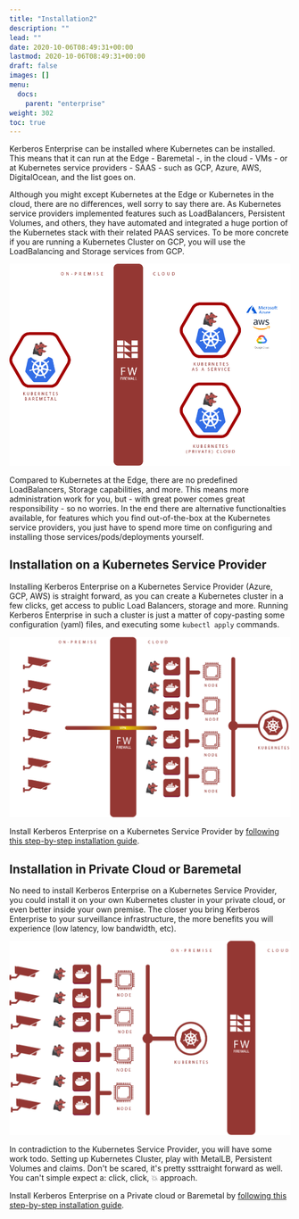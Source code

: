 ```yaml
---
title: "Installation2"
description: ""
lead: ""
date: 2020-10-06T08:49:31+00:00
lastmod: 2020-10-06T08:49:31+00:00
draft: false
images: []
menu:
  docs:
    parent: "enterprise"
weight: 302
toc: true
---
```


Kerberos Enterprise can be installed where Kubernetes can be installed. This means that it can run at the Edge - Baremetal -, in the cloud - VMs - or at Kubernetes service providers - SAAS - such as GCP, Azure, AWS, DigitalOcean, and the list goes on.

Although you might except Kubernetes at the Edge or Kubernetes in the cloud, there are no differences, well sorry to say there are. As Kubernetes service providers implemented features such as LoadBalancers, Persistent Volumes, and others, they have automated and integrated a huge portion of the Kubernetes stack with their related PAAS services. To be more concrete if you are running a Kubernetes Cluster on GCP, you will use the LoadBalancing and Storage services from GCP.

![enterprise kubernetes](../../public/images/kerberos-enterprise-kubernetes.png)

Compared to Kubernetes at the Edge, there are no predefined LoadBalancers, Storage capabilities, and more. This means more administration work for you, but - with great power comes great responsibility - so no worries. In the end there are alternative functionalties available, for features which you find out-of-the-box at the Kubernetes service providers, you just have to spend more time on configuring and installing those services/pods/deployments yourself.

## Installation on a Kubernetes Service Provider

Installing Kerberos Enterprise on a Kubernetes Service Provider (Azure, GCP, AWS) is straight forward, as you can create a Kubernetes cluster in a few clicks, get access to public Load Balancers, storage and more. Running Kerberos Enterprise in such a cluster is just a matter of copy-pasting some configuration (yaml) files, and executing some `kubectl apply` commands.

![architecture kubernetes](../../public/images/kerberos-agent-architecture-kubernetes-cloud.png)

Install Kerberos Enterprise on a Kubernetes Service Provider by [following this step-by-step installation guide](/enterprise/installation-cloud).

## Installation in Private Cloud or Baremetal

No need to install Kerberos Enterprise on a Kubernetes Service Provider, you could install it on your own Kubernetes cluster in your private cloud, or even better inside your own premise. The closer you bring Kerberos Enterprise to your surveillance infrastructure, the more benefits you will experience (low latency, low bandwidth, etc).

![architecture kubernetes](../../public/images/kerberos-agent-architecture-kubernetes.png)

In contradiction to the Kubernetes Service Provider, you will have some work todo. Setting up Kubernetes Cluster, play with MetalLB, Persistent Volumes and claims. Don't be scared, it's pretty ssttraight forward as well. You can't simple expect a: click, click, 💥 approach.

Install Kerberos Enterprise on a Private cloud or Baremetal by [following this step-by-step installation guide](/enterprise/installation-edge).